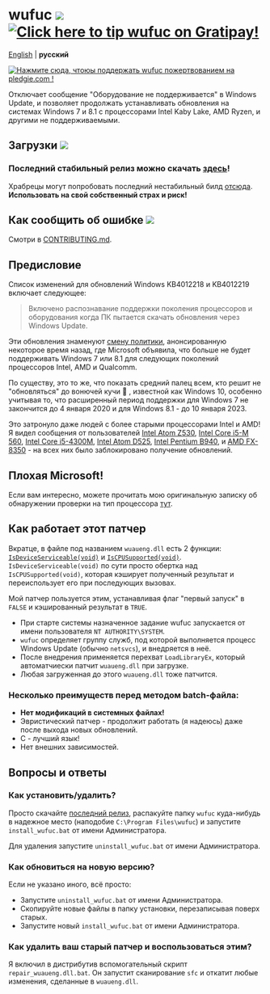 # wufuc [![](https://ci.appveyor.com/api/projects/status/0s2unkpokttyslf0?svg=true)](https://ci.appveyor.com/project/zeffy/wufuc) [![Click here to tip wufuc on Gratipay!](https://img.shields.io/gratipay/team/wufuc.svg)](https://gratipay.com/wufuc/)

[English](README.md) | **русский**

[![Нажмите сюда, чтоюы поддержать wufuc пожертвованием на pledgie.com !](https://pledgie.com/campaigns/34055.png)](https://pledgie.com/campaigns/34055)

Отключает сообщение "Оборудование не поддерживается" в Windows Update, и позволяет продолжать устанавливать обновления на системах Windows 7 и 8.1 с процессорами Intel Kaby Lake, AMD Ryzen, и другими не поддерживаемыми.

## Загрузки [![](https://img.shields.io/github/downloads/zeffy/wufuc/total.svg)](../../releases)

### Последний стабильный релиз можно скачать [здесь](../../releases/latest)!

Храбрецы могут попробовать последний нестабильный билд [отсюда](https://ci.appveyor.com/project/zeffy/wufuc). **Использовать на свой собственный страх и риск!**

## Как сообщить об ошибке [![](https://isitmaintained.com/badge/resolution/zeffy/wufuc.svg)](https://isitmaintained.com/project/zeffy/wufuc)

Смотри в [CONTRIBUTING.md](CONTRIBUTING.ru-RU.md).

## Предисловие

Список изменений для обновлений Windows KB4012218 и KB4012219 включает следующее:

> Включено распознавание поддержки поколения процессоров и оборудования когда ПК пытается скачать обновления через Windows Update.

Эти обновления знаменуют [смену политики](https://blogs.windows.com/windowsexperience/2016/01/15/windows-10-embracing-silicon-innovation/), анонсированную некоторое время назад, где Microsoft объявила, что больше не будет поддерживать Windows 7 или 8.1 для следующих поколений процессоров Intel, AMD и Qualcomm.

По существу, это то же, что показать средний палец всем, кто решит не "обновляться" до вонючей кучи :shit: , известной как Windows 10, особенно учитывая то, что расширенный период поддержки для Windows 7 не закончится до 4 января 2020 и для Windows 8.1 - до 10 января 2023.

Это затронуло даже людей с более старыми процессорами Intel и AMD! Я видел сообщения от пользователей [Intel Atom Z530](../../issues/7), [Intel Core i5-M 560](../../issues/23), [Intel Core i5-4300M](../../issues/24), [Intel Atom D525](../../issues/34), [Intel Pentium B940](../../issues/63), и [AMD FX-8350](../../issues/32) - на всех них было заблокировано получение обновлений.

## Плохая Microsoft!

Если вам интересно, можете прочитать мою оригинальную записку об обнаружении проверки на тип процессора [тут](../../tree/old-kb4012218-19).

## Как работает этот патчер

Вкратце, в файле под названием `wuaueng.dll` есть 2 функции: [`IsDeviceServiceable(void)`](https://gist.github.com/zeffy/e5ec266952932bc905eb0cbc6ed72185) и [`IsCPUSupported(void)`](https://gist.github.com/zeffy/1a8f8984d2bec97ae24af63a76278694). `IsDeviceServiceable(void)` по сути просто обертка над `IsCPUSupported(void)`, которая кэширует полученный результат и переиспользует его при последующих вызовах. 

Мой патчер пользуется этим, устанавливая флаг "первый запуск" в `FALSE` и кэшированный результат в `TRUE`.

- При старте системы назначенное задание wufuc запускается от имени пользователя `NT AUTHORITY\SYSTEM`.
- `wufuc` определяет группу служб, под которой выполняется процесс Windows Update (обычно `netsvcs`), и внедряется в неё.
- После внедрения применяется перехват `LoadLibraryEx`, который автоматчиески патчит `wuaueng.dll` при загрузке.
- Любая загруженная до этого `wuaueng.dll` тоже патчится.

### Несколько преимуществ перед методом batch-файла:

- **Нет модификаций в системных файлах!**
- Эвристический патчер - продолжит работать (я надеюсь) даже после выхода новых обновлений.
- C - лучший язык!
- Нет внешних зависимостей.

## Вопросы и ответы

### Как установить/удалить?

Просто скачайте [последний релиз](../../releases/latest), распакуйте папку `wufuc` куда-нибудь в надежное место (наподобие `C:\Program Files\wufuc`) и запустите `install_wufuc.bat` от имени Администратора.

Для удаления запустите `uninstall_wufuc.bat` от имени Администратора.

### Как обновиться на новую версию?

Если не указано иного, всё просто:

- Запустите `uninstall_wufuc.bat` от имени Администратора.
- Скопируйте новые файлы в папку установки, перезаписывая поверх старых.
- Запустите новый `install_wufuc.bat` от имени Администратора.

### Как удалить ваш старый патчер и воспользоваться этим?

Я включил в дистрибутив вспомогательный скрипт `repair_wuaueng.dll.bat`. Он запустит сканирование `sfc` и откатит любые изменения, сделанные в `wuaueng.dll`.
